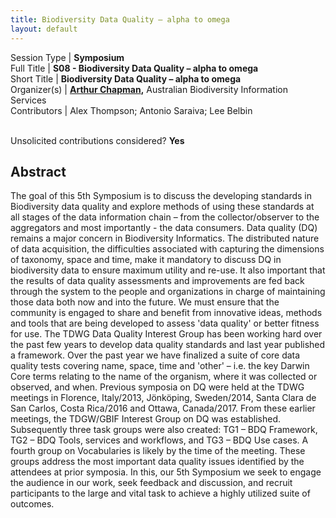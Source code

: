 ```yaml
---
title: Biodiversity Data Quality – alpha to omega
layout: default
---
```


Session Type | **Symposium**  
Full Title   | **S08 - Biodiversity Data Quality – alpha to omega**  
Short Title  | **Biodiversity Data Quality – alpha to omega**  
Organizer(s) | **[Arthur Chapman](mailto:accounts@achapman.org),** Australian Biodiversity Information Services  
Contributors | Alex Thompson; Antonio Saraiva; Lee Belbin  


<p><br />Unsolicited contributions considered? <strong>Yes</strong></p>
 
<!--
**How many 80-minute sessions are you requesting?** 2
NB. We are aware of a similar (overlapping) proposal to the SPNHC Symposium. We have discussed and suggest that a Joint Plenary and then each (SPNHC and TDWG) have separate Symposia. It would be good if they don't overlap as many will wish to attend both
-->

## Abstract  

The goal of this 5th Symposium is to discuss the developing standards in Biodiversity data quality and explore methods of using these standards at all stages of the data information chain – from the collector/observer to the aggregators and most importantly - the data consumers. Data quality (DQ) remains a major concern in Biodiversity Informatics. The distributed nature of data acquisition, the difficulties associated with capturing the dimensions of taxonomy, space and time, make it mandatory to discuss DQ in biodiversity data to ensure maximum utility and re-use. It also important that the results of data quality assessments and improvements are fed back through the system to the people and organizations in charge of maintaining those data both now and into the future. We must ensure that the community is engaged to share and benefit from innovative ideas, methods and tools that are being developed to assess 'data quality' or better fitness for use. The TDWG Data Quality Interest Group has been working hard over the past few years to develop data quality standards and last year published a framework. Over the past year we have finalized a suite of core data quality tests covering name, space, time and 'other' – i.e. the key Darwin Core terms relating to the name of the organism, where it was collected or observed, and when. Previous symposia on DQ were held at the TDWG meetings in Florence, Italy/2013, Jönköping, Sweden/2014, Santa Clara de San Carlos, Costa Rica/2016 and Ottawa, Canada/2017. From these earlier meetings, the TDGW/GBIF Interest Group on DQ was established. Subsequently three task groups were also created: TG1 – BDQ Framework, TG2 – BDQ Tools, services and workflows, and TG3 – BDQ Use cases. A fourth group on Vocabularies is likely by the time of the meeting. These groups address the most important data quality issues identified by the attendees at prior symposia. In this, our 5th Symposium we seek to engage the audience in our work, seek feedback and discussion, and recruit participants to the large and vital task to achieve a highly utilized suite of outcomes.

